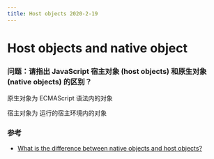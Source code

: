 ```yaml
---
title: Host objects 2020-2-19
---
```


# Host objects and native object

### 问题：请指出 JavaScript 宿主对象 (host objects) 和原生对象 (native objects) 的区别？

原生对象为 ECMAScript 语法内的对象

宿主对象为 运行的宿主环境内的对象

### 参考

- [What is the difference between native objects and host objects?
  ](https://stackoverflow.com/questions/7614317/what-is-the-difference-between-native-objects-and-host-objects)
